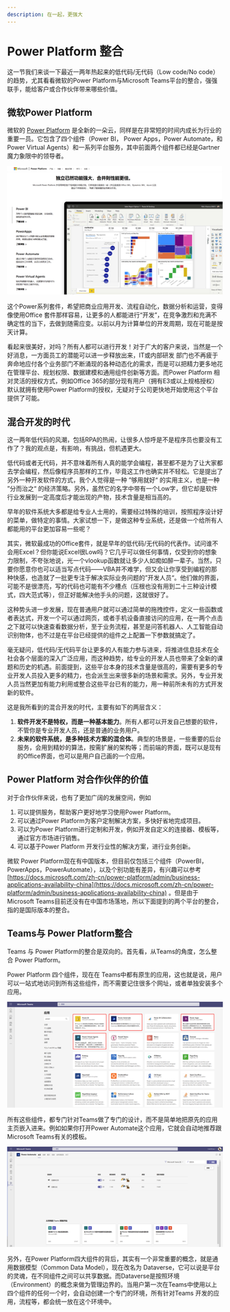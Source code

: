 ```yaml
---
description: 在一起，更强大
---
```


# Power Platform 整合

这一节我们来谈一下最近一两年热起来的低代码/无代码（Low code/No code）的趋势，尤其看看微软的Power Platform与Microsoft Teams平台的整合，强强联手，能给客户或合作伙伴带来哪些价值。

## 微软Power Platform

微软的 [Power Platform](https://powerplatform.microsoft.com/zh-cn/) 是全新的一朵云，同样是在非常短的时间内成长为行业的重要一员。它包含了四个组件（Power BI， Power Apps，Power Automate，和 Power Virtual Agents）和一系列平台服务，其中前面两个组件都已经是Gartner魔力象限中的领导者。

![](../.gitbook/assets/tu-pian-%20%2833%29.png)

这个Power系列套件，希望把商业应用开发、流程自动化，数据分析和运营，变得像使用Office 套件那样容易，让更多的人都能进行“开发”，在竞争激烈和充满不确定性的当下，去做到随需应变。以前以月为计算单位的开发周期，现在可能是按天计算。

看起来很美好，对吗？所有人都可以进行开发！对于广大的客户来说，当然是一个好消息，一方面员工的潜能可以进一步释放出来，IT或内部研发 部门也不再疲于奔命地应付各个业务部门不断涌现的各种动态化的需求，而是可以把精力更多地花在管理平台、规划权限、数据建模和通用组件创新等方面。而Power Platform 相对灵活的授权方式，例如Office 365的部分现有用户（拥有E3或以上规格授权）默认就拥有使用Power Platform的授权，无疑对于公司更快地开始使用这个平台提供了可能。

## 混合开发的时代

这一两年低代码的风潮，包括RPA的热闹，让很多人惊呼是不是程序员也要没有工作了？我的观点是，有影响，有挑战，但机遇更大。

低代码或者无代码，并不意味着所有人真的能学会编程，甚至都不是为了让大家都去学会编程，然后像程序员那样的工作，毕竟这工作也确实并不轻松。它是提出了另外一种开发软件的方式，我个人觉得是一种 ”够用就好“ 的实用主义，也是一种 ”分而治之“ 的经济策略。另外，虽然它的名字中带有一个Low字，但它却是软件行业发展到一定高度后才能出现的产物，技术含量是相当高的。

早年的软件系统大多都是给专业人士用的，需要经过特殊的培训，按照程序设计好的菜单，做特定的事情。大家试想一下，是做这种专业系统，还是做一个给所有人都能用的平台更加容易一些呢？

其实，微软最成功的Office套件，就是早年的低代码/无代码的代表作。试问谁不会用Excel？但你能说Excel很Low吗？它几乎可以做任何事情，仅受到你的想象力限制，不夸张地说，光一个vlookup函数就让多少人如痴如醉一辈子。当然，只要你愿意你也可以适当写点代码——VBA并不难学，但又会让你享受到编程的那种快感，也造就了一批更专注于解决实际业务问题的”开发人员“。他们做的界面，可能不是很漂亮，写的代码也可能有不少槽点（压根也没有用到二十三种设计模式，四大范式等），但正好能解决他手头的问题，这就很好了。

这种势头进一步发展，现在普通用户就可以通过简单的拖拽控件，定义一些函数或者表达式，开发一个可以通过网页，或者手机设备直接访问的应用，在一两个点击之下就可以快速查看数据分析，至于业务流程，甚至是问答机器人、人工智能自动识别物体，也不过是在平台已经提供的组件之上配置一下参数就搞定了。

毫无疑问，低代码/无代码平台让更多的人有能力参与进来，将推进信息技术在全社会各个层面的深入广泛应用，而这种趋势，给专业的开发人员也带来了全新的课题和历史的机遇。前面提到，这些平台本身的技术含量是很高的，需要有更多的专业开发人员投入更多的精力，也会派生出来很多新的场景和需求。另外，专业开发人员当然更加有能力利用或整合这些平台已有的能力，用一种前所未有的方式开发新的软件。

这是我所看到的混合开发的时代，主要有如下的两层含义：

1. **软件开发不是特权，而是一种基本能力**。所有人都可以开发自己想要的软件，不管你是专业开发人员，还是普通的业务用户。
2. **未来的软件系统，是多种技术方案的混合体**。典型的场景是，一些重要的后台服务，会用到精妙的算法，按需扩展的架构等；而前端的界面，既可以是现有的Office界面，也可以是用户自己画的一个应用。

## Power Platform 对合作伙伴的价值

对于合作伙伴来说，也有了更加广阔的发展空间，例如

1. 可以提供服务，帮助客户更好地学习使用Power Platform。
2. 可以通过Power Platform为客户定制解决方案，多快好省地完成项目。
3. 可以为Power Platform进行定制和开发，例如开发自定义的连接器、模板等，通过官方市场进行销售。
4. 可以基于Power Platform 开发行业性的解决方案，进行业务创新。

微软 Power Platform现在有中国版本，但目前仅包括三个组件（PowerBI，PowerApps，PowerAutomate），以及个别功能有差异，有兴趣可以参考 [https://docs.microsoft.com/zh-cn/power-platform/admin/business-applications-availability-china](https://docs.microsoft.com/zh-cn/power-platform/admin/business-applications-availability-china) 。但是由于Microsoft Teams目前还没有在中国市场落地，所以下面提到的两个平台的整合，指的是国际版本的整合。

## Teams与 Power Platform整合

Teams 与 Power Platform的整合是双向的。首先看，从Teams的角度，怎么整合 Power Platform。

Power Platform 四个组件，现在在 Teams中都有原生的应用，这也就是说，用户可以一站式地访问到所有这些组件，而不需要记住很多个网址，或者单独安装多个应用。

![](../.gitbook/assets/tu-pian-%20%2849%29.png)

所有这些组件，都专门针对Teams做了专门的设计，而不是简单地把原先的应用主页嵌入进来。例如如果你打开Power Automate这个应用，它就会自动地推荐跟Microsoft Teams有关的模板。

![](../.gitbook/assets/tu-pian-%20%2850%29.png)

另外，在Power Platform四大组件的背后，其实有一个非常重要的概念，就是通用数据模型（Common Data Model），现在改名为 Dataverse，它可以说是平台的灵魂，在不同组件之间可以共享数据。而Dataverse是按照环境（Environment）的概念来做为管理边界的。当用户第一次在Teams中使用以上四个组件的任何一个时，会自动创建一个专门的环境，所有针对Teams 开发的应用，流程等，都会统一放在这个环境中。







